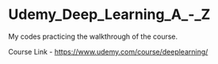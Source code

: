 # Udemy_Deep_Learning_A_-_Z
My codes practicing the walkthrough of the course.

Course Link - https://www.udemy.com/course/deeplearning/
